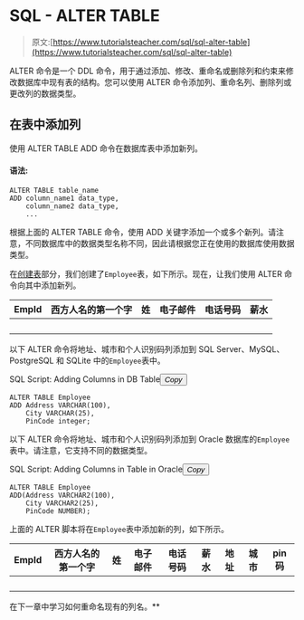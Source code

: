 # SQL - ALTER TABLE

> 原文:[https://www.tutorialsteacher.com/sql/sql-alter-table](https://www.tutorialsteacher.com/sql/sql-alter-table)

ALTER 命令是一个 DDL 命令，用于通过添加、修改、重命名或删除列和约束来修改数据库中现有表的结构。您可以使用 ALTER 命令添加列、重命名列、删除列或更改列的数据类型。

## 在表中添加列

使用 ALTER TABLE ADD 命令在数据库表中添加新列。

#### 语法:

```
ALTER TABLE table_name 
ADD column_name1 data_type,
    column_name2 data_type,
    ... 
```

根据上面的 ALTER TABLE 命令，使用 ADD 关键字添加一个或多个新列。请注意，不同数据库中的数据类型名称不同，因此请根据您正在使用的数据库使用数据类型。

在[创建表](/sql/sql-create-table)部分，我们创建了`Employee`表，如下所示。现在，让我们使用 ALTER 命令向其中添加新列。

| EmpId | 西方人名的第一个字 | 姓 | 电子邮件 | 电话号码 | 薪水 |
| --- | --- | --- | --- | --- | --- |
|   |   |   |   |   |   |

以下 ALTER 命令将地址、城市和个人识别码列添加到 SQL Server、MySQL、PostgreSQL 和 SQLite 中的`Employee`表中。

SQL Script: Adding Columns in DB Table<button class="copy-btn pull-right" title="Copy example code">*Copy*</button> 

```
ALTER TABLE Employee 
ADD Address VARCHAR(100),
    City VARCHAR(25),
    PinCode integer; 
```

以下 ALTER 命令将地址、城市和个人识别码列添加到 Oracle 数据库的`Employee`表中。请注意，它支持不同的数据类型。

SQL Script: Adding Columns in Table in Oracle<button class="copy-btn pull-right" title="Copy example code">*Copy*</button> 

```
ALTER TABLE Employee 
ADD(Address VARCHAR2(100),
    City VARCHAR2(25),
    PinCode NUMBER); 
```

上面的 ALTER 脚本将在`Employee`表中添加新的列，如下所示。

| EmpId | 西方人名的第一个字 | 姓 | 电子邮件 | 电话号码 | 薪水 | 地址 | 城市 | pin 码 |
| --- | --- | --- | --- | --- | --- | --- | --- | --- |
|   |   |   |   |   |   |   |   |   |

在下一章中学习如何重命名现有的列名。**